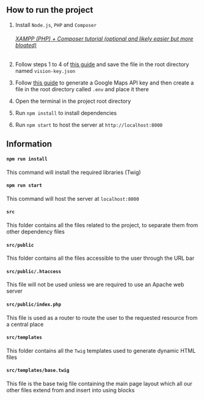 ## How to run the project

1. Install `Node.js`, `PHP` and `Composer`

    ###### [XAMPP (PHP) + Composer tutorial (optional and likely easier but more bloated)](https://thecodedeveloper.com/install-composer-windows-xampp/)

2. Follow steps 1 to 4 of [this guide](https://cloud.google.com/vision/docs/quickstart-client-libraries#before-you-begin) and save the file in the root directory named `vision-key.json`
3. Follow [this guide](https://developers.google.com/maps/documentation/javascript/adding-a-google-map#step_3_get_an_api_key) to generate a Google Maps API key and then create a file in the root directory called `.env` and place it there
4. Open the terminal in the project root directory
5. Run `npm install` to install dependencies
6. Run `npm start` to host the server at `http://localhost:8000`

## Information

#### `npm run install`

This command will install the required libraries (Twig)

#### `npm run start`

This command will host the server at `localhost:8000`

#### `src`

This folder contains all the files related to the project, to separate them from other dependency files

#### `src/public`

This folder contains all the files accessible to the user through the URL bar

#### `src/public/.htaccess`

This file will not be used unless we are required to use an Apache web server

#### `src/public/index.php`

This file is used as a router to route the user to the requested resource from a central place

#### `src/templates`

This folder contains all the `Twig` templates used to generate dynamic HTML files

#### `src/templates/base.twig`

This file is the base twig file containing the main page layout which all our other files extend from and insert into using blocks
